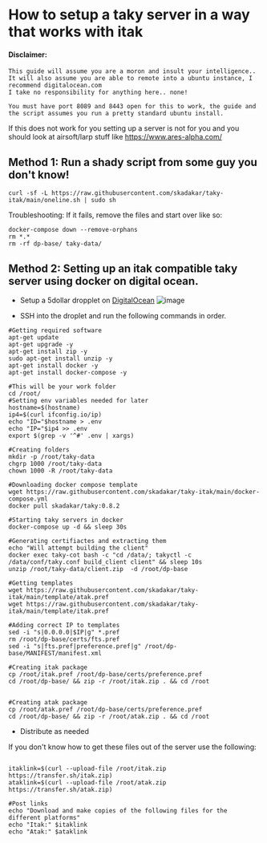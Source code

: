 # How to setup a taky server in a way that works with itak

#### Disclaimer: 
```
This guide will assume you are a moron and insult your intelligence.. 
It will also assume you are able to remote into a ubuntu instance, I recommend digitalocean.com 
I take no responsibility for anything here.. none!

You must have port 8089 and 8443 open for this to work, the guide and the script assumes you run a pretty standard ubuntu install.
```
If this does not work for you setting up a server is not for you and you should look at airsoft/larp stuff like https://www.ares-alpha.com/

## Method 1: Run a shady script from some guy you don't know!
```
curl -sf -L https://raw.githubusercontent.com/skadakar/taky-itak/main/oneline.sh | sudo sh
```

Troubleshooting:
If it fails, remove the files and start over like so:
```
docker-compose down --remove-orphans
rm *.*
rm -rf dp-base/ taky-data/
```

## Method 2: Setting up an itak compatible taky server using docker on digital ocean.

* Setup a 5dollar dropplet on [DigitalOcean](https://digitalocean.com)
![image](https://user-images.githubusercontent.com/25975089/162523986-470dbc4b-65dc-44db-a32f-a07b39c645f8.png)

* SSH into the droplet and run the following commands in order.
```
#Getting required software
apt-get update
apt-get upgrade -y
apt-get install zip -y
sudo apt-get install unzip -y
apt-get install docker -y
apt-get install docker-compose -y

#This will be your work folder
cd /root/ 
#Setting env variables needed for later
hostname=$(hostname)
ip4=$(curl ifconfig.io/ip)
echo "ID="$hostname > .env
echo "IP="$ip4 >> .env
export $(grep -v '^#' .env | xargs)

#Creating folders
mkdir -p /root/taky-data
chgrp 1000 /root/taky-data
chown 1000 -R /root/taky-data

#Downloading docker compose template 
wget https://raw.githubusercontent.com/skadakar/taky-itak/main/docker-compose.yml
docker pull skadakar/taky:0.8.2

#Starting taky servers in docker 
docker-compose up -d && sleep 30s

#Generating certifiactes and extracting them
echo "Will attempt building the client"
docker exec taky-cot bash -c "cd /data/; takyctl -c /data/conf/taky.conf build_client client" && sleep 10s
unzip /root/taky-data/client.zip  -d /root/dp-base

#Getting templates
wget https://raw.githubusercontent.com/skadakar/taky-itak/main/template/atak.pref
wget https://raw.githubusercontent.com/skadakar/taky-itak/main/template/itak.pref

#Adding correct IP to templates
sed -i "s|0.0.0.0|$IP|g" *.pref
rm /root/dp-base/certs/fts.pref
sed -i "s|fts.pref|preference.pref|g" /root/dp-base/MANIFEST/manifest.xml

#Creating itak package
cp /root/itak.pref /root/dp-base/certs/preference.pref
cd /root/dp-base/ && zip -r /root/itak.zip . && cd /root


#Creating atak package
cp /root/atak.pref /root/dp-base/certs/preference.pref
cd /root/dp-base/ && zip -r /root/atak.zip . && cd /root
```
* Distribute as needed

If you don't know how to get these files out of the server use the following:
```

itaklink=$(curl --upload-file /root/itak.zip https://transfer.sh/itak.zip)
ataklink=$(curl --upload-file /root/atak.zip https://transfer.sh/atak.zip)

#Post links
echo "Download and make copies of the following files for the different platforms"
echo "Itak:" $itaklink
echo "Atak:" $ataklink
```
